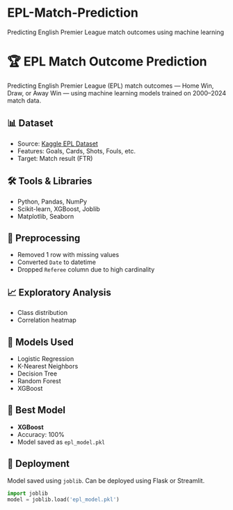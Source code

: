 # EPL-Match-Prediction
Predicting English Premier League match outcomes using machine learning

# 🏆 EPL Match Outcome Prediction

Predicting English Premier League (EPL) match outcomes — Home Win, Draw, or Away Win — using machine learning models trained on 2000–2024 match data.

## 📊 Dataset

- Source: [Kaggle EPL Dataset](https://www.kaggle.com/datasets/stephenyulinchen/epl-2425-data/data)
- Features: Goals, Cards, Shots, Fouls, etc.
- Target: Match result (FTR)

## 🛠️ Tools & Libraries

- Python, Pandas, NumPy
- Scikit-learn, XGBoost, Joblib
- Matplotlib, Seaborn

## 🧹 Preprocessing

- Removed 1 row with missing values
- Converted `Date` to datetime
- Dropped `Referee` column due to high cardinality

## 📈 Exploratory Analysis

- Class distribution
- Correlation heatmap



## 🤖 Models Used

- Logistic Regression
- K-Nearest Neighbors
- Decision Tree
- Random Forest
- XGBoost

## 🧠 Best Model

- **XGBoost**
- Accuracy: 100%
- Model saved as `epl_model.pkl`

## 🧪 Deployment

Model saved using `joblib`. Can be deployed using Flask or Streamlit.

```python
import joblib
model = joblib.load('epl_model.pkl')
